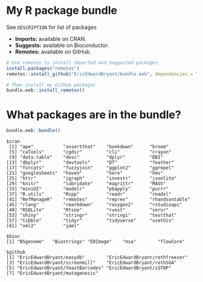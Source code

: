 My R package bundle
===================

See `DESCRIPTION` for list of packages

-   **Imports:** available on CRAN.
-   **Suggests:** available on Bioconductor.
-   **Remotes:** available on GitHub.

``` r
# Use remotes to install Imported and Suggested packages
install.packages("remotes")
remotes::install_github("EricEdwardBryant/bundle.eeb", dependencies = TRUE)

# Then install my GitHub packages
bundle.eeb::install_remotes()
```

What packages are in the bundle?
================================

``` r
bundle.eeb::bundle()
```

    $cran
     [1] "ape"           "assertthat"    "bookdown"      "broom"        
     [5] "caTools"       "cgdsr"         "cli"           "crayon"       
     [9] "data.table"    "desc"          "dplyr"         "DBI"          
    [13] "dbplyr"        "devtools"      "DT"            "feather"      
    [17] "forcats"       "fuzzyjoin"     "ggplot2"       "ggrepel"      
    [21] "googlesheets"  "haven"         "here"          "hms"          
    [25] "httr"          "igraph"        "investr"       "jsonlite"     
    [29] "knitr"         "lubridate"     "magrittr"      "MASS"         
    [33] "miniUI"        "modelr"        "pbapply"       "purrr"        
    [37] "R.utils"       "Rcpp"          "readr"         "readxl"       
    [41] "RefManageR"    "remotes"       "reprex"        "rhandsontable"
    [45] "rlang"         "rmarkdown"     "roxygen2"      "rstudioapi"   
    [49] "RSQLite"       "Rtsne"         "rvest"         "servr"        
    [53] "shiny"         "stringr"       "stringi"       "testthat"     
    [57] "tibble"        "tidyr"         "tidyverse"     "usethis"      
    [61] "xml2"          "yaml"         

    $bioc
    [1] "BSgenome"   "Biostrings" "EBImage"    "msa"        "flowCore"  

    $github
    [1] "EricEdwardBryant/easydb"        "EricEdwardBryant/rothfreezer"  
    [3] "EricEdwardBryant/screenmill"    "EricEdwardBryant/rothSGA"      
    [5] "EricEdwardBryant/YeastBarcodes" "EricEdwardBryant/iSTOP"        
    [7] "EricEdwardBryant/mutagenesis"
